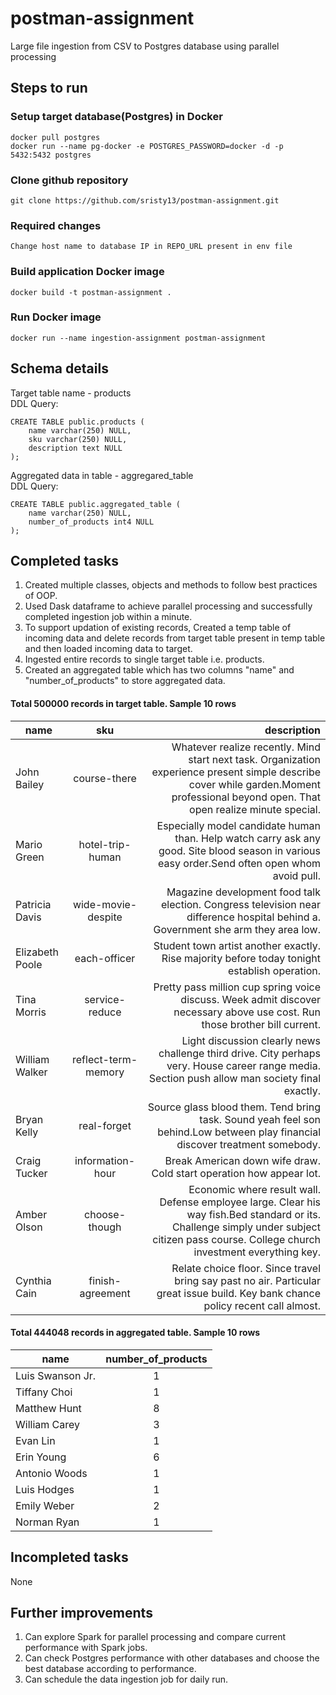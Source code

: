 # postman-assignment
Large file ingestion from CSV to Postgres database using parallel processing

## Steps to run
### Setup target database(Postgres) in Docker
```
docker pull postgres
docker run --name pg-docker -e POSTGRES_PASSWORD=docker -d -p 5432:5432 postgres
```

### Clone github repository
```
git clone https://github.com/sristy13/postman-assignment.git
```
### Required changes
```
Change host name to database IP in REPO_URL present in env file
```
### Build application Docker image
```
docker build -t postman-assignment .
```
### Run Docker image
```
docker run --name ingestion-assignment postman-assignment
```

## Schema details
Target table name - products<br />
DDL Query:

``` 
CREATE TABLE public.products (
	name varchar(250) NULL,
	sku varchar(250) NULL,
	description text NULL
); 
```
Aggregated data in table - aggregared_table<br />
DDL Query:
```
CREATE TABLE public.aggregated_table (
	name varchar(250) NULL,
	number_of_products int4 NULL
);
```
## Completed tasks
1. Created multiple classes, objects and methods to follow best practices of OOP.
2. Used Dask dataframe to achieve parallel processing and successfully completed ingestion job within a minute.
3. To support updation of existing records, Created a temp table of incoming data and delete records from target table present in temp table and then loaded incoming data to target.
4. Ingested entire records to single target table i.e. products.
5. Created an aggregated table which has two columns "name" and "number_of_products" to store aggregated data.
#### Total 500000 records in target table. Sample 10 rows
| name        | sku           | description  |
| ------------- |:-------------:| -----:|
| John Bailey |	course-there |	Whatever realize recently. Mind start next task. Organization experience present simple describe cover while garden.Moment professional beyond open. That open realize minute special.|
Mario Green |	hotel-trip-human |	Especially model candidate human than. Help watch carry ask any good. Site blood season in various easy order.Send often open whom avoid pull.|
Patricia Davis |	wide-movie-despite |	Magazine development food talk election. Congress television near difference hospital behind a. Government she arm they area low.|
Elizabeth Poole |	each-officer |	Student town artist another exactly. Rise majority before today tonight establish operation. |
Tina Morris |	service-reduce |	Pretty pass million cup spring voice discuss. Week admit discover necessary above use cost. Run those brother bill current.
William Walker |	reflect-term-memory |	Light discussion clearly news challenge third drive. City perhaps very. House career range media. Section push allow man society final exactly. |
Bryan Kelly |	real-forget |	Source glass blood them. Tend bring task. Sound yeah feel son behind.Low between play financial discover treatment somebody. |
Craig Tucker |	information-hour |	Break American down wife draw. Cold start operation how appear lot. |
Amber Olson |	choose-though |	Economic where result wall. Defense employee large. Clear his way fish.Bed standard or its. Challenge simply under subject citizen pass course. College church investment everything key.|
Cynthia Cain |	finish-agreement |	Relate choice floor. Since travel bring say past no air. Particular great issue build. Key bank chance policy recent call almost.      | 

#### Total 444048 records in aggregated table. Sample 10 rows
| name | number_of_products|
| ------------- |:-------------:|
|Luis Swanson Jr. |	1 |
Tiffany Choi |	1 |
Matthew Hunt |	8 |
William Carey |	3 |
Evan Lin |	1 |
Erin Young |	6 |
Antonio Woods |	1 |
Luis Hodges |	1 |
Emily Weber |	2 |
Norman Ryan |	1 |
## Incompleted tasks
None
## Further improvements
1. Can explore Spark for parallel processing and compare current performance with Spark jobs.
2. Can check Postgres performance with other databases and choose the best database according to performance.
3. Can schedule the data ingestion job for daily run.



  
